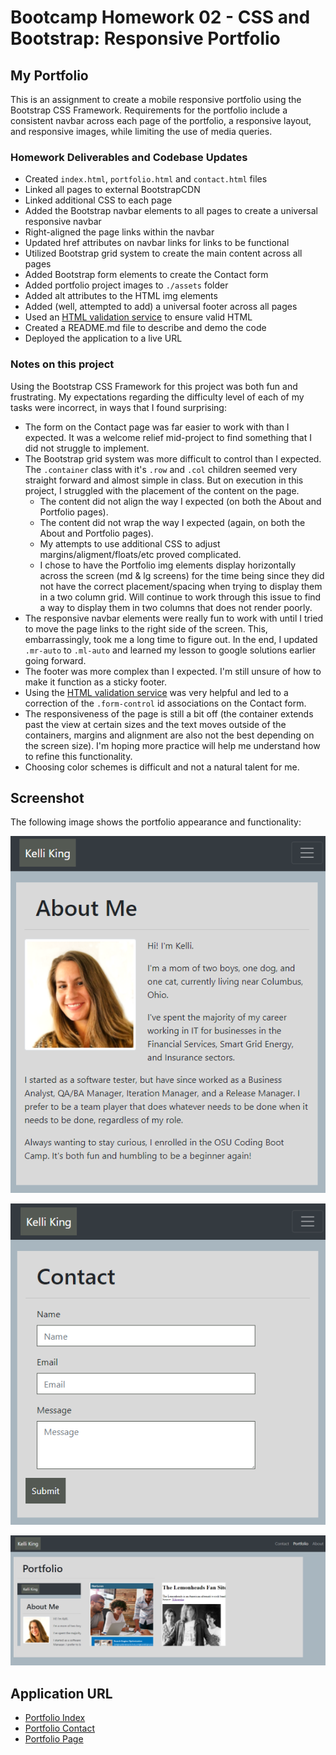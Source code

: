 # Bootcamp Homework 02 - CSS and Bootstrap: Responsive Portfolio

## My Portfolio

This is an assignment to create a mobile responsive portfolio using the Bootstrap CSS Framework.  Requirements for the portfolio include a consistent navbar across each page of the portfolio, a responsive layout, and responsive images, while limiting the use of media queries.  

### Homework Deliverables and Codebase Updates

* Created `index.html`, `portfolio.html` and `contact.html` files
* Linked all pages to external BootstrapCDN
* Linked additional CSS to each page
* Added the Bootstrap navbar elements to all pages to create a universal responsive navbar
* Right-aligned the page links within the navbar
* Updated href attributes on navbar links for links to be functional
* Utilized Bootstrap grid system to create the main content across all pages 
* Added Bootstrap form elements to create the Contact form
* Added portfolio project images to `./assets` folder
* Added alt attributes to the HTML img elements
* Added (well, attempted to add) a universal footer across all pages
* Used an [HTML validation service](https://validator.w3.org/#validate_by_input) to ensure valid HTML
* Created a README.md file to describe and demo the code
* Deployed the application to a live URL


### Notes on this project

Using the Bootstrap CSS Framework for this project was both fun and frustrating. My expectations regarding the difficulty level of each of my tasks were incorrect, in ways that I found surprising:
* The form on the Contact page was far easier to work with than I expected. It was a welcome relief mid-project to find something that I did not struggle to implement.
* The Bootstrap grid system was more difficult to control than I expected.  The `.container` class with it's `.row` and `.col` children seemed very straight forward and almost simple in class.  But on execution in this project, I struggled with the placement of the content on the page.  
    * The content did not align the way I expected (on both the About and Portfolio pages).
    * The content did not wrap the way I expected (again, on both the About and Portfolio pages).
    * My attempts to use additional CSS to adjust margins/aligment/floats/etc proved complicated.
    * I chose to have the Portfolio img elements display horizontally across the screen (md & lg screens) for the time being since they did not have the correct placement/spacing when trying to display them in a two column grid.  Will continue to work through this issue to find a way to display them in two columns that does not render poorly.  
* The responsive navbar elements were really fun to work with until I tried to move the page links to the right side of the screen.  This, embarrassingly, took me a long time to figure out.  In the end, I updated `.mr-auto` to `.ml-auto` and learned my lesson to google solutions earlier going forward.
* The footer was more complex than I expected. I'm still unsure of how to make it function as a sticky footer. 
* Using the [HTML validation service](https://validator.w3.org/#validate_by_input) was very helpful and led to a correction of the `.form-control` id associations on the Contact form.
* The responsiveness of the page is still a bit off (the container extends past the view at certain sizes and the text moves outside of the containers, margins and alignment are also not the best depending on the screen size).  I'm hoping more practice will help me understand how to refine this functionality. 
* Choosing color schemes is difficult and not a natural talent for me. 

## Screenshot

The following image shows the portfolio appearance and functionality:

![Portfolio About](./assets/index-demo.png)

![Portfolio Contact](./assets/contact-demo.png)

![Portfolio Page](./assets/portfolio-demo.png)


## Application URL
* [Portfolio Index](https://thorgriffs.github.io/portfolio/index.html)
* [Portfolio Contact](https://thorgriffs.github.io/portfolio/contact.html)
* [Portfolio Page](https://thorgriffs.github.io/portfolio/portfolio.html)
